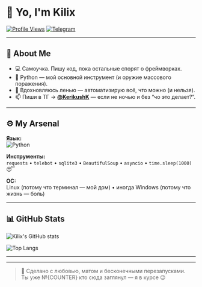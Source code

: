 # 👋 Yo, I'm Kilix  

[![Profile Views](https://komarev.com/ghpvc/?username=Kilix&label=PROFILE+VIEWS&color=ff69b4&style=flat-square)](https://github.com/Kilix)
[![Telegram](https://img.shields.io/badge/Telegram-@KerikushK-2CA5E0?style=flat-square&logo=telegram&logoColor=white)](https://t.me/KerikushK)

---

## 🚀 About Me

- 💻 Самоучка. Пишу код, пока остальные спорят о фреймворках.
- 🐍 Python — мой основной инструмент (и оружие массового поражения).
- 🦾 Вдохновляюсь ленью — автоматизирую всё, что можно (и нельзя).
- 📫 Пиши в ТГ → **[@KerikushK](https://t.me/KerikushK)** — если не ночью и без “чо это делает?”.

---

## ⚙️ My Arsenal

**Язык:**  
![Python](https://img.shields.io/badge/Python-3.10%2B-3776AB?style=for-the-badge&logo=python&logoColor=white)

**Инструменты:**  
`requests` • `telebot` • `sqlite3` • `BeautifulSoup` • `asyncio` • `time.sleep(1000)` 😴

**ОС:**  
Linux (потому что терминал — мой дом) • иногда Windows (потому что жизнь — боль)

---

## 📊 GitHub Stats

![Kilix's GitHub stats](https://github-readme-stats.vercel.app/api?username=Kilix&show_icons=true&theme=radical)

![Top Langs](https://github-readme-stats.vercel.app/api/top-langs/?username=Kilix&layout=compact&theme=radical)

---


---

> 🖤 Сделано с любовью, матом и бесконечными перезапусками.  
> Ты уже №{COUNTER} кто сюда заглянул — я в курсе 😉
